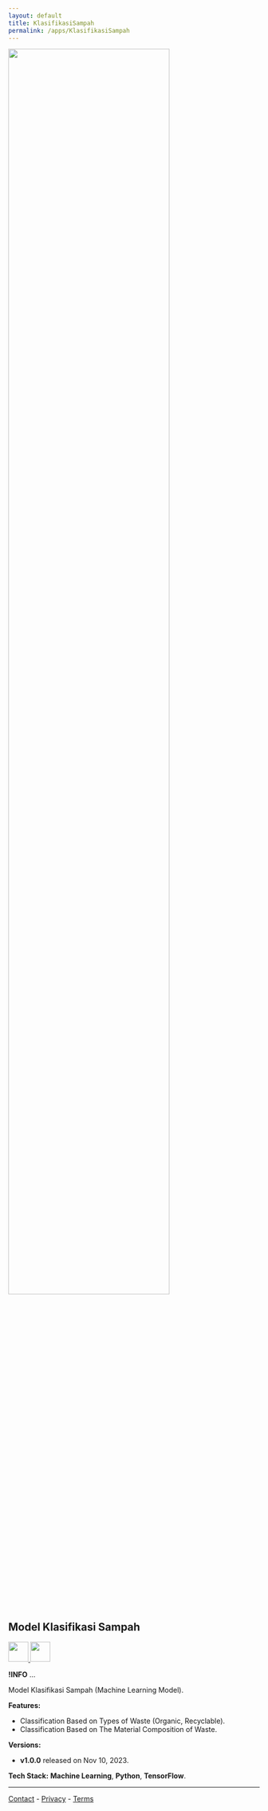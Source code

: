```yaml
---
layout: default
title: KlasifikasiSampah
permalink: /apps/KlasifikasiSampah
---
```


<div class="text-center">
  <picture>
    <source srcset="{{ site.baseurl }}/assets/apps/klasifikasisampah/klasifikasi_sampah_prev.jpg" width="80%" media="(prefers-color-scheme: dark)">
    <img src="{{ site.baseurl }}/assets/apps/klasifikasisampah/klasifikasi_sampah_prev.jpg" width="80%">
  </picture>
</div>

## Model Klasifikasi Sampah

<p class="no-marker-link">
<a href="https://drive.google.com/file/d/1t8NqKHHshL6EKWyJ-F0cpwLz3c3PDC4g/view?usp=sharing" target="_blank">
  <picture>
      <source srcset="{{ site.baseurl }}/assets/badges/touch.svg" height="40">
      <img src="{{ site.baseurl }}/assets/badges/touch.svg" height="40">
  </picture>
</a>
<a href="{{ site.links.notes }}" target="_blank"  class="pe-none" tabindex="-1" aria-disabled="true">
  <picture>
      <source srcset="{{ site.baseurl }}/assets/badges/google-play-store-badge.svg" height="40">
      <img src="{{ site.baseurl }}/assets/badges/google-play-store-badge.svg" height="40">
  </picture>
</a>
</p>

**!INFO** ...

<p align="justify">
Model Klasifikasi Sampah (Machine Learning Model).
</p>

**Features:**

- Classification Based on Types of Waste (Organic, Recyclable).
- Classification Based on The Material Composition of Waste.

**Versions:**
- **v1.0.0** released on Nov 10, 2023.

**Tech Stack:** **Machine Learning**, **Python**, **TensorFlow**.

---

<a href="mailto:gusrylmubarok@gmail.com">Contact</a> - <a href="./privacy">Privacy</a> - <a href="./terms">Terms</a>
